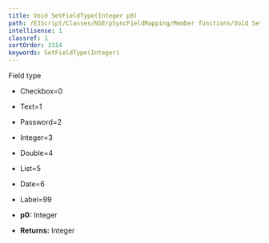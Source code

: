 ```yaml
---
title: Void SetFieldType(Integer p0)
path: /EJScript/Classes/NSErpSyncFieldMapping/Member functions/Void SetFieldType(Integer p_0)
intellisense: 1
classref: 1
sortOrder: 3314
keywords: SetFieldType(Integer)
---
```


Field type

* Checkbox=0
* Text=1
* Password=2
* Integer=3
* Double=4
* List=5
* Date=6
* Label=99	

* **p0:** Integer
* **Returns:** Integer



